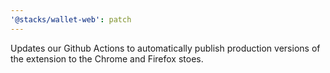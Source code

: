 ```yaml
---
'@stacks/wallet-web': patch
---
```


Updates our Github Actions to automatically publish production versions of the extension to the Chrome and Firefox stoes.
